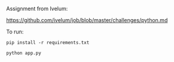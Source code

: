 Assignment from Ivelum:

https://github.com/ivelum/job/blob/master/challenges/python.md

To run:
```commandline
pip install -r requirements.txt
```
```commandline
python app.py
```